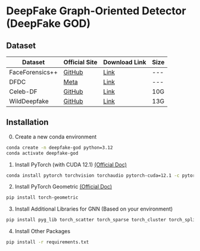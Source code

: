# DeepFake Graph-Oriented Detector (DeepFake GOD)

## Dataset
| Dataset | Official Site | Download Link | Size |
| --- | --- | --- | --- |
| FaceForensics++ | [GitHub](https://github.com/ondyari/FaceForensics) | [Link](https://kaldir.vc.in.tum.de/faceforensics_download_v4.py) | --- |
| DFDC | [Meta](https://ai.meta.com/datasets/dfdc/) | [Link](https://ai.meta.com/datasets/dfdc/) | --- |
| Celeb-DF | [GitHub](https://github.com/yuezunli/celeb-deepfakeforensics) | [Link](https://drive.google.com/uc?id=1iLx76wsbi9itnkxSqz9BVBl4ZvnbIazj) | 10G |
| WildDeepfake | [GitHub](https://github.com/OpenTAI/wild-deepfake) | [Link](https://drive.google.com/drive/folders/1Cb_OqksBU3x7HFIo8EvDTigU6IjM7tmp) | 13G |

## Installation

0. Create a new conda environment

```bash
conda create -n deepfake-god python=3.12
conda activate deepfake-god
```

1. Install PyTorch (with CUDA 12.1) [(Official Doc)](https://pytorch.org/get-started/locally/)

```bash
conda install pytorch torchvision torchaudio pytorch-cuda=12.1 -c pytorch -c nvidia
```

2. Install PyTorch Geometric [(Official Doc)](https://pytorch-geometric.readthedocs.io/en/latest/install/installation.html)

```bash
pip install torch-geometric
```

3. Install Additional Libraries for GNN (Based on your environment)

```bash
pip install pyg_lib torch_scatter torch_sparse torch_cluster torch_spline_conv -f https://data.pyg.org/whl/torch-2.4.0+cu121.html
```

4. Install Other Packages

```bash
pip install -r requirements.txt
```